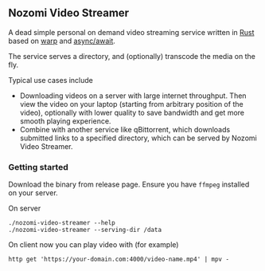 ## Nozomi Video Streamer

A dead simple personal on demand video streaming service written in [Rust](https://www.rust-lang.org/) based on [warp](https://github.com/seanmonstar/warp) and [async/await](https://github.com/rust-lang/rust/issues/50547).

The service serves a directory, and (optionally) transcode the media on the fly.

Typical use cases include

* Downloading videos on a server with large internet throughput. Then view the video on your laptop (starting from arbitrary position of the video), optionally with lower quality to save bandwidth and get more smooth playing experience.
* Combine with another service like qBittorrent, which downloads submitted links to a specified directory, which can be served by Nozomi Video Streamer.

### Getting started

Download the binary from release page. Ensure you have `ffmpeg` installed on your server.

On server 

```
./nozomi-video-streamer --help
./nozomi-video-streamer --serving-dir /data
```

On client now you can play video with (for example)

```
http get 'https://your-domain.com:4000/video-name.mp4' | mpv -
```
